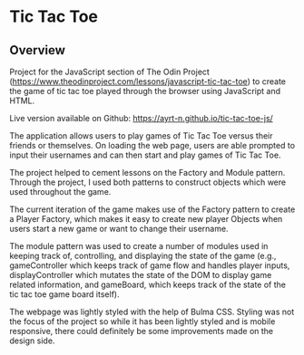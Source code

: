 # Tic Tac Toe

## Overview

Project for the JavaScript section of The Odin Project (https://www.theodinproject.com/lessons/javascript-tic-tac-toe) to create the game of tic tac toe played through the browser using JavaScript and HTML.

Live version available on Github: https://ayrt-n.github.io/tic-tac-toe-js/

The application allows users to play games of Tic Tac Toe versus their friends or themselves. On loading the web page, users are able prompted to input their usernames and can then start and play games of Tic Tac Toe.

The project helped to cement lessons on the Factory and Module pattern. Through the project, I used both patterns to construct objects which were used throughout the game.

The current iteration of the game makes use of the Factory pattern to create a Player Factory, which makes it easy to create new player Objects when users start a new game or want to change their username.

The module pattern was used to create a number of modules used in keeping track of, controlling, and displaying the state of the game (e.g., gameController which keeps track of game flow and handles player inputs, displayController which mutates the state of the DOM to display game related information, and gameBoard, which keeps track of the state of the tic tac toe game board itself).

The webpage was lightly styled with the help of Bulma CSS. Styling was not the focus of the project so while it has been lightly styled and is mobile responsive, there could definitely be some improvements made on the design side.
